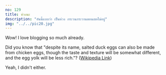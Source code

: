 ```yaml
---
no: 129
title: ห่วงนะ
description: "อันนี้แบบว่า เป็นห่วง กระวนกระวานตอนเธอไม่อยู่"
img: "../../pic20.jpg"
---
```


Wow! I love blogging so much already.

Did you know that "despite its name, salted duck eggs can also be made from
chicken eggs, though the taste and texture will be somewhat different, and the
egg yolk will be less rich."?
([Wikipedia Link](https://en.wikipedia.org/wiki/Salted_duck_egg))

Yeah, I didn't either.
